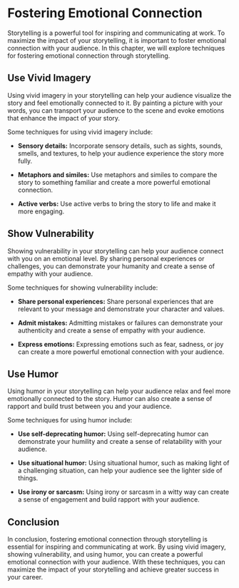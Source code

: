 Fostering Emotional Connection
==============================================================================

Storytelling is a powerful tool for inspiring and communicating at work. To maximize the impact of your storytelling, it is important to foster emotional connection with your audience. In this chapter, we will explore techniques for fostering emotional connection through storytelling.

Use Vivid Imagery
-----------------

Using vivid imagery in your storytelling can help your audience visualize the story and feel emotionally connected to it. By painting a picture with your words, you can transport your audience to the scene and evoke emotions that enhance the impact of your story.

Some techniques for using vivid imagery include:

* **Sensory details:** Incorporate sensory details, such as sights, sounds, smells, and textures, to help your audience experience the story more fully.

* **Metaphors and similes:** Use metaphors and similes to compare the story to something familiar and create a more powerful emotional connection.

* **Active verbs:** Use active verbs to bring the story to life and make it more engaging.

Show Vulnerability
------------------

Showing vulnerability in your storytelling can help your audience connect with you on an emotional level. By sharing personal experiences or challenges, you can demonstrate your humanity and create a sense of empathy with your audience.

Some techniques for showing vulnerability include:

* **Share personal experiences:** Share personal experiences that are relevant to your message and demonstrate your character and values.

* **Admit mistakes:** Admitting mistakes or failures can demonstrate your authenticity and create a sense of empathy with your audience.

* **Express emotions:** Expressing emotions such as fear, sadness, or joy can create a more powerful emotional connection with your audience.

Use Humor
---------

Using humor in your storytelling can help your audience relax and feel more emotionally connected to the story. Humor can also create a sense of rapport and build trust between you and your audience.

Some techniques for using humor include:

* **Use self-deprecating humor:** Using self-deprecating humor can demonstrate your humility and create a sense of relatability with your audience.

* **Use situational humor:** Using situational humor, such as making light of a challenging situation, can help your audience see the lighter side of things.

* **Use irony or sarcasm:** Using irony or sarcasm in a witty way can create a sense of engagement and build rapport with your audience.

Conclusion
----------

In conclusion, fostering emotional connection through storytelling is essential for inspiring and communicating at work. By using vivid imagery, showing vulnerability, and using humor, you can create a powerful emotional connection with your audience. With these techniques, you can maximize the impact of your storytelling and achieve greater success in your career.
